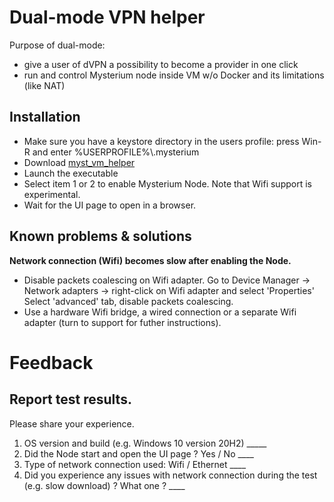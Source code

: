 # Dual-mode VPN helper

Purpose of dual-mode:
- give a user of dVPN a possibility to become a provider in one click
- run and control Mysterium node inside VM w/o Docker and its limitations (like NAT)


## Installation
* Make sure you have a keystore directory in the users profile: press Win-R and enter %USERPROFILE%\\.mysterium
* Download [myst_vm_helper](https://github.com/mysteriumnetwork/hyperv-myst-provision/releases/download/latest/myst-vm-helper.exe)
* Launch the executable
* Select item 1 or 2 to enable Mysterium Node.
   Note that Wifi support is experimental.
* Wait for the UI page to open in a browser.

## Known problems & solutions
**Network connection (Wifi) becomes slow after enabling the Node.**
* Disable packets coalescing on Wifi adapter. Go to Device Manager -> Network adapters -> right-click on Wifi adapter and select 'Properties'
Select 'advanced' tab, disable packets coalescing.
* Use a hardware Wifi bridge, a wired connection or a separate Wifi adapter (turn to support for futher instructions).
 
# Feedback
## Report test results.
Please share your experience.

1. OS version and build (e.g. Windows 10 version 20H2)  _____
2. Did the Node start and open the UI page ? Yes / No ____
3. Type of network connection used: Wifi / Ethernet ____
4. Did you experience any issues with network connection during the test (e.g. slow download) ? What one ? ____
